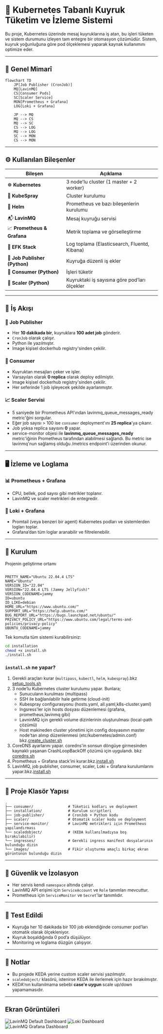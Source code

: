 # 🚀 Kubernetes Tabanlı Kuyruk Tüketim ve İzleme Sistemi

Bu proje, Kubernetes üzerinde mesaj kuyruklarına iş atan, bu işleri tüketen ve sistem durumunu izleyen tam entegre bir otomasyon çözümüdür. Sistem, kuyruk yoğunluğuna göre pod ölçeklemesi yaparak kaynak kullanımını optimize eder.

---

## 🧱 Genel Mimarî

```
flowchart TD
    JP[Job Publisher (CronJob)]
    MQ[LavinMQ]
    CS[Consumer Pods]
    SC[Scaler Service]
    MON[Prometheus + Grafana]
    LOG[Loki + Grafana]

    JP --> MQ
    MQ --> CS
    MQ --> SC
    CS --> LOG
    MQ --> LOG
    SC --> MON
    CS --> MON
```

---

## ⚙️ Kullanılan Bileşenler

| Bileşen | Açıklama |
|--------|----------|
| ☸️ **Kubernetes** | 3 node'lu cluster (1 master + 2 worker) |
| 🧰 **KubeSpray** | Cluster kurulumu |
| 🔧 **Helm** | Prometheus ve bazı bileşenlerin kurulumu |
| 📬 **LavinMQ** | Mesaj kuyruğu servisi |
| 📈 **Prometheus & Grafana** | Metrik toplama ve görselleştirme |
| 📄 **EFK Stack** | Log toplama (Elasticsearch, Fluentd, Kibana) |
| 🐍 **Job Publisher (Python)** | Kuyruğa düzenli iş ekler |
| 🐍 **Consumer (Python)** | İşleri tüketir |
| 🐍 **Scaler (Python)** | Kuyruktaki iş sayısına göre pod’ları ölçekler |

---

## 🔁 İş Akışı

### 🧨 Job Publisher

-  Her **10 dakikada bir**, kuyruklara **100 adet job** gönderir.
- `CronJob` olarak çalışır.
-  Python ile yazılmıştır.
-  Image kişisel dockerhub registry'sinden çekilir.


### 🧲 Consumer

- Kuyruktan mesajları çeker ve işler.
- Varsayılan olarak **0 replica** olarak deploy edilmiştir.
- Image kişisel dockerhub registry'sinden çekilir.
- Her seferinde 1 job işleyecek şekilde ayarlanmıştır.

### 📈 Scaler Servisi

- 5 saniyede bir Prometheus API’ından lavinmq_queue_messages_ready metric'ğini sorgular.
- Eğer job sayısı > 100 ise `consumer` deployment'ını **25 replica**'ya çıkarır.
- Job yoksa replica sayısını **0** yapar.
- service-monitor objesi ile **lavinmq_queue_messages_ready** metric'iğinin Prometheus tarafından alabilmesi sağlandı. Bu metric ise lavinmq'nun sağlamış olduğu /metrics endpoint'i üzerinden okunur.

---

## 🖥️ İzleme ve Loglama

### 📊 Prometheus + Grafana

- CPU, bellek, pod sayısı gibi metrikler toplanır.
- LavinMQ ve scaler metrikleri de entegredir.


### 📑 Loki + Grafana

- Promtail (veya benzeri bir agent) Kubernetes podları ve sistemlerden logları toplar.
- Grafana’dan tüm loglar aranabilir ve filtrelenebilir.

---

## 🚀 Kurulum
Projenin geliştirme ortamı
```

PRETTY_NAME="Ubuntu 22.04.4 LTS"
NAME="Ubuntu"
VERSION_ID="22.04"
VERSION="22.04.4 LTS (Jammy Jellyfish)"
VERSION_CODENAME=jammy
ID=ubuntu
ID_LIKE=debian
HOME_URL="https://www.ubuntu.com/"
SUPPORT_URL="https://help.ubuntu.com/"
BUG_REPORT_URL="https://bugs.launchpad.net/ubuntu/"
PRIVACY_POLICY_URL="https://www.ubuntu.com/legal/terms-and-policies/privacy-policy"
UBUNTU_CODENAME=jammy

```

Tek komutla tüm sistemi kurabilirsiniz:


```bash
cd installation
chmod +x install.sh
./install.sh
```

### `install.sh` ne yapar?

1. Gerekli araçları kurar (`multipass`, `kubectl`, `helm`, `kubespray`).bkz [setup_tools.sh](https://github.com/orkunincili/s4e-cluster/blob/main/installation/setup_tools.sh)
2. 3 node’lu Kubernetes cluster kurulumu yapar. Bunlara;
   - Sunucuların kurulması (multipass)
   - SSH ile bağlanılabilir hale getirme (cloud-init)
   - Kubespray configurasyonu (hosts.yaml, all.yaml,k8s-cluster.yaml)
   - Ingsress'ler için hosts dosyası düzenlemesi (grafana, prometheus,lavinmq gibi)
   - LavninMQ için gerekli volume dizinlerinin oluşturulması (local-path çözümü)
   - Host makineden cluster yönetimi için config dosyasının master node'tan alınıp düzenlenmesi (etc/kubernetes/admin.conf)
     bkz.[create_cluster.sh](https://github.com/orkunincili/s4e-cluster/blob/main/installation/create_cluster.sh)
4. CoreDNS ayarlarını yapar. coredns'in sonsun döngüye girmesinden kaynaklı yaşanan CrashLoopBackOff çözümü için uygulandı. bkz [coredns.sh](https://github.com/orkunincili/s4e-cluster/blob/main/installation/coredns.sh)
5. Prometheus + Grafana stack’ini kurar.bkz.[install.sh](https://github.com/orkunincili/s4e-cluster/blob/main/installation/install.sh)
6. LavinMQ, job publisher, consumer, scaler, Loki + Grafana kurulumlarını yapar.bkz.[install.sh](https://github.com/orkunincili/s4e-cluster/blob/main/installation/install.sh)

---

## 📁 Proje Klasör Yapısı

```
.
├── consumer/                # Tüketici kodları ve deployment                     
├── installation/            # Kurulum scriptleri
├── job-publisher/           # CronJob + Python kodu
├── scaler/                  # Otomatik scaler kodu ve deployment
├── service-monitor/         # LavinMQ metrikleri için Prometheus yapılandırması
└── scaledobject/            # (KEDA kullanılmadıysa boş bırakılabilir)
└── ingresses/               # Gerekli ingress manifest dosyalarının bulunduğu dizin
└── images/                  # Fikir oluşturma amaçlı birkaç ekran görüntünün bulunduğu dizin

```

---

## 🔐 Güvenlik ve İzolasyon

- Her servis kendi `namespace` altında çalışır.
- LavinMQ API erişimi için `ServiceAccount` ve `Role` tanımları mevcuttur.
- Prometheus için `ServiceMonitor` ve `Secret`'lar tanımlıdır.

---

## 🧪 Test Edildi

- Kuyruğa her 10 dakikada bir 100 job eklendiğinde consumer pod’ları otomatik olarak ölçekleniyor.
- Kuyruk boşaldığında 0 pod’a düşülüyor.
- Monitoring ve loglama düzgün çalışıyor.

---

## 📌 Notlar

- Bu projede KEDA yerine custom scaler servisi yazılmıştır.
- `scaledobject/` klasörü, istenirse KEDA ile ilerlemek için hazır bırakılmıştır.
- KEDA'nın kullanılmama sebebi **case'e uygun** scale up/down yapamamasıdır.

---
##  Ekran Görüntüleri
![LavinMQ Default Dashboard](images/1.png)
![Loki Dashboard](images/2.png)
![LavinMQ Grafana Dashboard](images/3.png)



